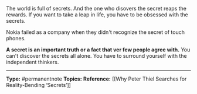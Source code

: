 The world is full of secrets. And the one who disovers the secret reaps the rewards. If you want to take a leap in life, you have to be obsessed with the secrets. 

Nokia failed as a company when they didn't recognize the secret of touch phones.

**A secret is an important truth or a fact that ver few people agree with.**
You can't discover the secrets all alone. You have to surround yourself with the independent thinkers.


----
**Type:** #permanentnote 
**Topics:**
**Reference:** [[Why Peter Thiel Searches for Reality-Bending ‘Secrets’]]

